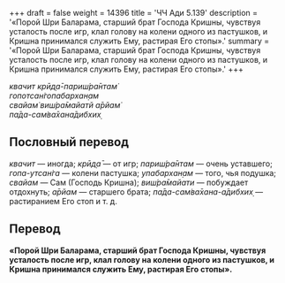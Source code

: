 +++
draft = false
weight = 14396
title = 'ЧЧ Ади 5.139'
description = '«Порой Шри Баларама, старший брат Господа Кришны, чувствуя усталость после игр, клал голову на колени одного из пастушков, и Кришна принимался служить Ему, растирая Его стопы».'
summary = '«Порой Шри Баларама, старший брат Господа Кришны, чувствуя усталость после игр, клал голову на колени одного из пастушков, и Кришна принимался служить Ему, растирая Его стопы».'
+++

_квачит крӣд̣а̄-париш́ра̄нтам̇  
гопотсан̇гопабархан̣ам  
свайам̇ виш́ра̄майатй а̄рйам̇  
па̄да-сам̇ва̄хана̄дибхих̣_

## Пословный перевод

_квачит_ — иногда; _крӣд̣а̄_ — от игр; _париш́ра̄нтам_ — очень уставшего; _гопа_\-_утсан̇га_ — колени пастушка; _упабархан̣ам_ — того, чья подушка; _свайам_ — Сам (Господь Кришна); _виш́ра̄майати_ — побуждает отдохнуть; _а̄рйам_ — старшего брата; _па̄да_\-_сам̇ва̄хана_\-_а̄дибхих̣_ — растиранием Его стоп и т. д.

## Перевод

**«Порой Шри Баларама, старший брат Господа Кришны, чувствуя усталость после игр, клал голову на колени одного из пастушков, и Кришна принимался служить Ему, растирая Его стопы».**
